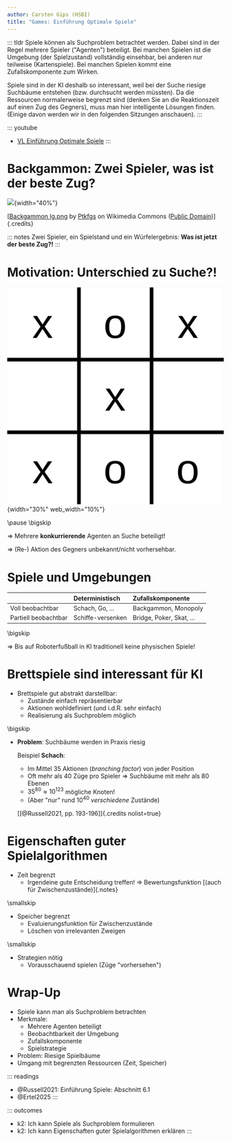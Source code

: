 ```yaml
---
author: Carsten Gips (HSBI)
title: "Games: Einführung Optimale Spiele"
---
```


::: tldr
Spiele können als Suchproblem betrachtet werden. Dabei sind in der Regel mehrere
Spieler ("Agenten") beteiligt. Bei manchen Spielen ist die Umgebung (der
Spielzustand) vollständig einsehbar, bei anderen nur teilweise (Kartenspiele). Bei
manchen Spielen kommt eine Zufallskomponente zum Wirken.

Spiele sind in der KI deshalb so interessant, weil bei der Suche riesige Suchbäume
entstehen (bzw. durchsucht werden müssten). Da die Ressourcen normalerweise begrenzt
sind (denken Sie an die Reaktionszeit auf einen Zug des Gegners), muss man hier
intelligente Lösungen finden. (Einige davon werden wir in den folgenden Sitzungen
anschauen).
:::

::: youtube
-   [VL Einführung Optimale Spiele](https://youtu.be/wVYhbgtzxhs)
:::

# Backgammon: Zwei Spieler, was ist der beste Zug?

![](https://upload.wikimedia.org/wikipedia/commons/thumb/3/30/Backgammon_lg.png/960px-Backgammon_lg.png){width="40%"}

[[Backgammon lg.png](https://commons.wikimedia.org/wiki/File:Backgammon_lg.png)
by [Ptkfgs](https://commons.wikimedia.org/wiki/User:Ptkfgs) on Wikimedia Commons
([Public Domain](https://en.wikipedia.org/wiki/en:public_domain))]{.credits}

::: notes
Zwei Spieler, ein Spielstand und ein Würfelergebnis: **Was ist jetzt der beste
Zug?!**
:::

# Motivation: Unterschied zu Suche?!

![](images/tttEnd.png){width="30%" web_width="10%"}

\pause
\bigskip

=\> Mehrere **konkurrierende** Agenten an Suche beteiligt!

=\> (Re-) Aktion des Gegners unbekannt/nicht vorhersehbar.

# Spiele und Umgebungen

|                      | Deterministisch   | Zufallskomponente        |
|:---------------------|:------------------|:-------------------------|
| Voll beobachtbar     | Schach, Go, ...   | Backgammon, Monopoly     |
| Partiell beobachtbar | Schiffe-versenken | Bridge, Poker, Skat, ... |

\bigskip

=\> Bis auf Roboterfußball in KI traditionell keine physischen Spiele!

# Brettspiele sind interessant für KI

-   Brettspiele gut abstrakt darstellbar:
    -   Zustände einfach repräsentierbar
    -   Aktionen wohldefiniert (und i.d.R. sehr einfach)
    -   Realisierung als Suchproblem möglich

\bigskip

-   **Problem**: Suchbäume werden in Praxis riesig

    Beispiel **Schach**:

    -   Im Mittel 35 Aktionen (*branching factor*) von jeder Position
    -   Oft mehr als 40 Züge pro Spieler =\> Suchbäume mit mehr als 80 Ebenen
    -   $35^{80} \approx 10^{123}$ mögliche Knoten!
    -   (Aber "nur" rund $10^{40}$ *verschiedene* Zustände)

    [[@Russell2021, pp. 193-196]]{.credits nolist=true}

# Eigenschaften guter Spielalgorithmen

-   Zeit begrenzt
    -   Irgendeine gute Entscheidung treffen! =\> Bewertungsfunktion [(auch für
        Zwischenzustände)]{.notes}

\smallskip

-   Speicher begrenzt
    -   Evaluierungsfunktion für Zwischenzustände
    -   Löschen von irrelevanten Zweigen

\smallskip

-   Strategien nötig
    -   Vorausschauend spielen (Züge "vorhersehen")

# Wrap-Up

-   Spiele kann man als Suchproblem betrachten
-   Merkmale:
    -   Mehrere Agenten beteiligt
    -   Beobachtbarkeit der Umgebung
    -   Zufallskomponente
    -   Spielstrategie
-   Problem: Riesige Spielbäume
-   Umgang mit begrenzten Ressourcen (Zeit, Speicher)

::: readings
-   @Russell2021: Einführung Spiele: Abschnitt 6.1
-   @Ertel2025
:::

::: outcomes
-   k2: Ich kann Spiele als Suchproblem formulieren
-   k2: Ich kann Eigenschaften guter Spielalgorithmen erklären
:::
